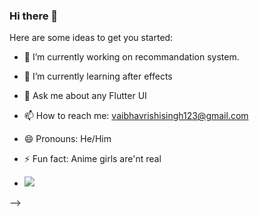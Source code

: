 ### Hi there 👋

 

Here are some ideas to get you started:

- 🔭 I’m currently working on recommandation system. 
- 🌱 I’m currently learning after effects 
- 💬 Ask me about any Flutter UI
- 📫 How to reach me: vaibhavrishisingh123@gmail.com
- 😄 Pronouns: He/Him
- ⚡ Fun fact: Anime girls are'nt real


- <img src="https://github-readme-stats.vercel.app/api?username=vaibhavkrsi&&show_icons=true&title_color=ffffff&icon_color=bb2acf&text_color=daf7dc&bg_color=151515">
-->
